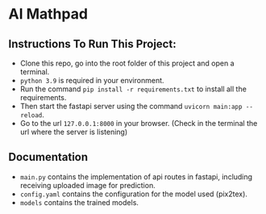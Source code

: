 # AI Mathpad

## Instructions To Run This Project:
- Clone this repo, go into the root folder of this project and open a terminal.
- `python 3.9` is required in your environment.
- Run the command `pip install -r requirements.txt` to install all the requirements.
- Then start the fastapi server using the command `uvicorn main:app --reload`.
- Go to the url `127.0.0.1:8000` in your browser. (Check in the terminal the url where the server is listening)

## Documentation
- `main.py` contains the implementation of api routes in fastapi, including receiving uploaded image for prediction.
- `config.yaml` contains the configuration for the model used (pix2tex).
- `models` contains the trained models.
